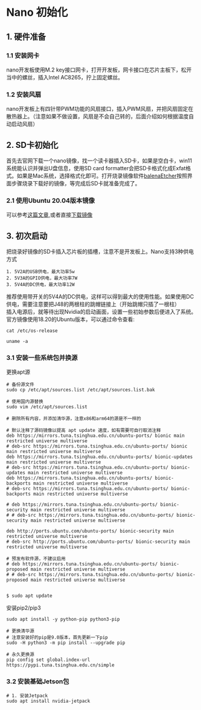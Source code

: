 # Nano 初始化
## 1. 硬件准备
### 1.1 安装网卡
nano开发板使用M.2 key接口网卡，打开开发板，网卡接口在芯片主板下，松开当中的螺丝，插入Intel AC8265，拧上固定螺丝。
### 1.2 安装风扇
nano开发板上有四针带PWM功能的风扇接口，插入PWM风扇，并把风扇固定在散热器上。（注意如果不做设置，风扇是不会自己转的，后面介绍如何根据温度自动启动风扇）
## 2. SD卡初始化
首先去官网下载一个nano镜像，找一个读卡器插入SD卡，如果是空白卡，win11系统能认识并弹出U盘信息，使用SD card formatter会把SD卡格式化成Exfat格式。如果是Mac系统，选择格式化即可。打开烧录镜像软件[balenaEtcher](https://www.balena.io/etcher)按照界面步骤烧录下载好的镜像，等完成后SD卡就准备完成了。  

### 2.1 使用Ubuntu 20.04版本镜像
可以参考[这篇文章](https://qengineering.eu/install-ubuntu-20.04-on-jetson-nano.html),或者直接[下载镜像]()  

## 3. 初次启动
把烧录好镜像的SD卡插入芯片板的插槽，注意不是开发板上。Nano支持3种供电方式  

    1. 5V2A的USB供电，最大功率5w
    2. 5V3A的GPIO供电，最大功率7W
    3. 5V4A的DC供电，最大功率12W  

推荐使用带开关的5V4A的DC供电，这样可以得到最大的使用性能。如果使用DC供电，需要注意要把J48的两根柱的跳帽链接上（开始跳帽只插了一根柱）  
插入电源后，就等待出现Nvidia的启动画面，设置一些初始参数后便进入了系统。官方镜像使用18.20的Ubuntu版本，可以通过命令查看:
```
cat /etc/os-release

uname -a
```
### 3.1 安装一些系统包并换源
更换apt源
```
# 备份源文件
sudo cp /etc/apt/sources.list /etc/apt/sources.list.bak

# 使用国内源替换
sudo vim /etc/apt/sources.list

# 删除所有内容，并添加清华源，注意x86和arm64的源是不一样的

# 默认注释了源码镜像以提高 apt update 速度，如有需要可自行取消注释
deb https://mirrors.tuna.tsinghua.edu.cn/ubuntu-ports/ bionic main restricted universe multiverse
# deb-src https://mirrors.tuna.tsinghua.edu.cn/ubuntu-ports/ bionic main restricted universe multiverse
deb https://mirrors.tuna.tsinghua.edu.cn/ubuntu-ports/ bionic-updates main restricted universe multiverse
# deb-src https://mirrors.tuna.tsinghua.edu.cn/ubuntu-ports/ bionic-updates main restricted universe multiverse
deb https://mirrors.tuna.tsinghua.edu.cn/ubuntu-ports/ bionic-backports main restricted universe multiverse
# deb-src https://mirrors.tuna.tsinghua.edu.cn/ubuntu-ports/ bionic-backports main restricted universe multiverse

# deb https://mirrors.tuna.tsinghua.edu.cn/ubuntu-ports/ bionic-security main restricted universe multiverse
# # deb-src https://mirrors.tuna.tsinghua.edu.cn/ubuntu-ports/ bionic-security main restricted universe multiverse

deb http://ports.ubuntu.com/ubuntu-ports/ bionic-security main restricted universe multiverse
# deb-src http://ports.ubuntu.com/ubuntu-ports/ bionic-security main restricted universe multiverse

# 预发布软件源，不建议启用
# deb https://mirrors.tuna.tsinghua.edu.cn/ubuntu-ports/ bionic-proposed main restricted universe multiverse
# # deb-src https://mirrors.tuna.tsinghua.edu.cn/ubuntu-ports/ bionic-proposed main restricted universe multiverse


$ sudo apt update
```
  
安装pip2/pip3
```
sudo apt install -y python-pip python3-pip

# 更换清华源
# 注意安装好的pip是9.0版本，首先更新一下pip
sudo -H python3 -m pip install --upgrade pip  

# 永久更换源
pip config set global.index-url https://pypi.tuna.tsinghua.edu.cn/simple

```
### 3.2 安装基础Jetson包
```
# 1. 安装Jetpack
sudo apt install nvidia-jetpack
```